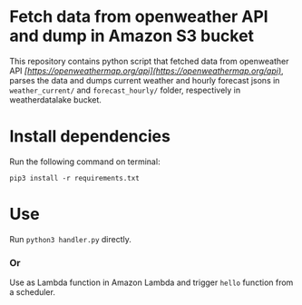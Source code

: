 # Fetch data from openweather API and dump in Amazon S3 bucket
This repository contains python script that fetched data from openweather API *[https://openweathermap.org/api](https://openweathermap.org/api)*, parses the data and dumps current weather and hourly forecast jsons in ```weather_current/``` and ```forecast_hourly/``` folder, respectively in weatherdatalake bucket.

# Install dependencies
Run the following command on terminal:
```
pip3 install -r requirements.txt
```

# Use
Run ```python3 handler.py``` directly.

### Or
Use as Lambda function in Amazon Lambda and trigger ```hello``` function from a scheduler. 
